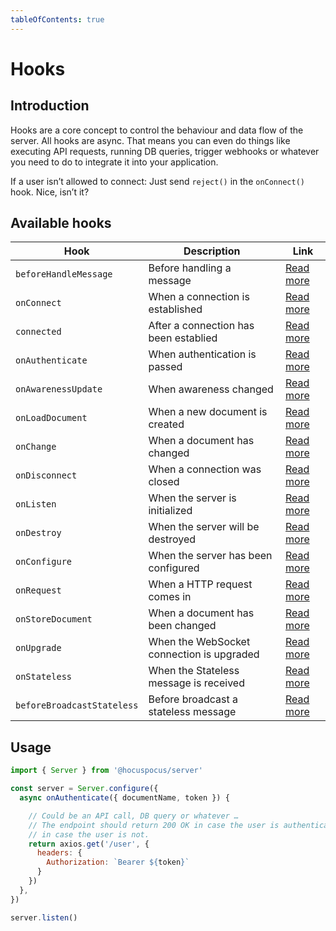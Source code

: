 ```yaml
---
tableOfContents: true
---
```


# Hooks

## Introduction
Hooks are a core concept to control the behaviour and data flow of the server. All hooks are async. That means you can even do things like executing API requests, running DB queries, trigger webhooks or whatever you need to do to integrate it into your application.

If a user isn’t allowed to connect: Just send `reject()` in the `onConnect()` hook. Nice, isn’t it?

## Available hooks

| Hook                       | Description                               | Link                                              |
|-----------------------     |-------------------------------------------|---------------------------------------------------|
| `beforeHandleMessage`      | Before handling a message                 | [Read more](/api/hooks/before-handle-message)     |
| `onConnect`                | When a connection is established          | [Read more](/api/hooks/on-connect)                |
| `connected`                | After a connection has been establied     | [Read more](/api/hooks/connected)                 |
| `onAuthenticate`           | When authentication is passed             | [Read more](/api/hooks/on-authenticate)           |
| `onAwarenessUpdate`        | When awareness changed                    | [Read more](/api/hooks/on-awareness-update)       |
| `onLoadDocument`           | When a new document is created            | [Read more](/api/hooks/on-load-document)          |
| `onChange`                 | When a document has changed               | [Read more](/api/hooks/on-change)                 |
| `onDisconnect`             | When a connection was closed              | [Read more](/api/hooks/on-disconnect)             |
| `onListen`                 | When the server is initialized            | [Read more](/api/hooks/on-listen)                 |
| `onDestroy`                | When the server will be destroyed         | [Read more](/api/hooks/on-destroy)                |
| `onConfigure`              | When the server has been configured       | [Read more](/api/hooks/on-configure)              |
| `onRequest`                | When a HTTP request comes in              | [Read more](/api/hooks/on-request)                |
| `onStoreDocument`          | When a document has been changed          | [Read more](/api/hooks/on-store-document)         |
| `onUpgrade`                | When the WebSocket connection is upgraded | [Read more](/api/hooks/on-upgrade)                |
| `onStateless`              | When the Stateless message is received    | [Read more](/api/hooks/on-stateless)              |
| `beforeBroadcastStateless` | Before broadcast a stateless message      | [Read more](/api/hooks/before-broadcast-stateless)|

## Usage

```js
import { Server } from '@hocuspocus/server'

const server = Server.configure({
  async onAuthenticate({ documentName, token }) {

    // Could be an API call, DB query or whatever …
    // The endpoint should return 200 OK in case the user is authenticated, and an http error
    // in case the user is not.
    return axios.get('/user', {
      headers: {
        Authorization: `Bearer ${token}`
      }
    })
  },
})

server.listen()
```
